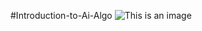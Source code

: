 #Introduction-to-Ai-Algo
![This is an image](https://bsmedia.business-standard.com/_media/bs/img/about-page/thumb/464_464/1614133961.jpg)
